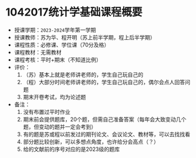 # 1042017统计学基础课程概要

+ 授课学期：`2023-2024`学年第一学期
+ 授课教师：苏为华、程开明（苏上前半学期，程上后半学期）
+ 课程性质：必修课、学位课（70分及格）
+ 课程教材：无需教材
+ 课程考核：平时+期末（不知道比例）
+ 评价：
  1. （苏）基本上就是老师讲老师的，学生自己玩自己的
  2. （程）大部分时间老师讲老师的，学生自己玩自己的，偶尔会点人回答问题
  3. 期末开卷考试，均为论述题
+ 备注：
  1. 没有布置过平时作业
  2. 期末前会提供题库，20个题，但需自己准备答案（每年会大致变动几个题，但变动的题并一定会考到）
  3. 有的题是苏或程以前发过的期刊论文、会议论文、教材等，可以去找找看
  4. 部分题比较创新，可以多想点角度，也许给分会高点（？）
  5. 给的文献前的序号对应的是2023级的题库
